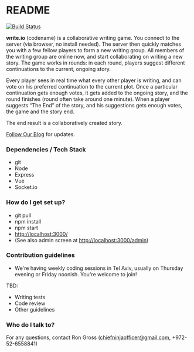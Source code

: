 # README #

[![Build Status](https://travis-ci.org/ripper234/write.io.svg?branch=master)](https://travis-ci.org/ripper234/write.io)

**write.io** (codename) is a collaborative writing game. You connect to the server (via browser, no install needed). The server then quickly matches you with a few fellow players to form a new writing group. All members of the writing group are online now, and start collaborating on writing a new story. The game works in rounds: in each round, players suggest different continuations to the current, ongoing story.

Every player sees in real time what every other player is writing, and can vote on his preferred continuation to the current plot. Once a particular continuation gets enough votes, it gets added to the ongoing story, and the round finishes (round often take around one minute). When a player suggests “The End” of the story, and his suggestions gets enough votes, the game and the story end.

The end result is a collaboratively created story.

[Follow Our Blog](https://medium.com/write-io) for updates.

### Dependencies / Tech Stack ###

* git
* Node
* Express
* Vue
* Socket.io

### How do I get set up? ###

* git pull
* npm install
* npm start
* [http://localhost:3000/](http://localhost:3000/)
* (See also admin screen at [http://localhost:3000/admin](http://localhost:3000/admin))

### Contribution guidelines ###

* We're having weekly coding sessions in Tel Aviv, usually on Thursday evening or Friday noonish. You're welcome to join!

TBD:
* Writing tests
* Code review
* Other guidelines

### Who do I talk to? ###

For any questions, contact Ron Gross (chiefninjaofficer@gmail.com, +972-52-6558841)
